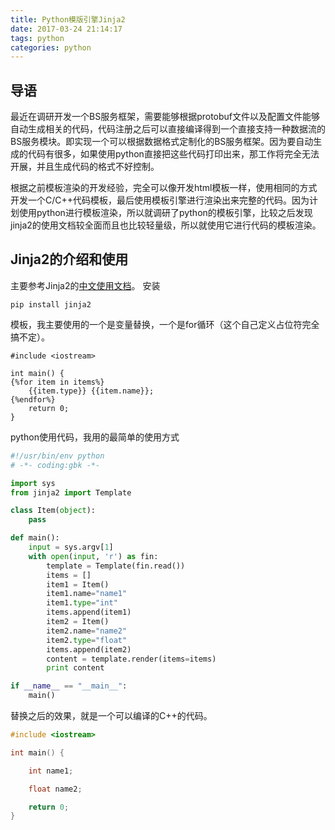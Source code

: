 ```yaml
---
title: Python模版引擎Jinja2
date: 2017-03-24 21:14:17
tags: python
categories: python
---
```


## 导语 
最近在调研开发一个BS服务框架，需要能够根据protobuf文件以及配置文件能够自动生成相关的代码，代码注册之后可以直接编译得到一个直接支持一种数据流的BS服务模块。即实现一个可以根据数据格式定制化的BS服务框架。因为要自动生成的代码有很多，如果使用python直接把这些代码打印出来，那工作将完全无法开展，并且生成代码的格式不好控制。

根据之前模板渲染的开发经验，完全可以像开发html模板一样，使用相同的方式开发一个C/C++代码模板，最后使用模板引擎进行渲染出来完整的代码。因为计划使用python进行模板渲染，所以就调研了python的模板引擎，比较之后发现jinja2的使用文档较全面而且也比较轻量级，所以就使用它进行代码的模板渲染。
 
 
<!--more-->

## Jinja2的介绍和使用
主要参考Jinja2的[中文使用文档](http://docs.jinkan.org/docs/jinja2/)。
安装
```
pip install jinja2
```

模板，我主要使用的一个是变量替换，一个是for循环（这个自己定义占位符完全搞不定）。
```
#include <iostream>

int main() {
{%for item in items%}
    {{item.type}} {{item.name}};
{%endfor%}
    return 0;
}
```

python使用代码，我用的最简单的使用方式
```python
#!/usr/bin/env python
# -*- coding:gbk -*-

import sys
from jinja2 import Template

class Item(object):
    pass

def main():
    input = sys.argv[1]
    with open(input, 'r') as fin:
        template = Template(fin.read())
        items = []
        item1 = Item()
        item1.name="name1"
        item1.type="int"
        items.append(item1)
        item2 = Item()
        item2.name="name2"
        item2.type="float"
        items.append(item2)
        content = template.render(items=items)
        print content

if __name__ == "__main__":
    main()
```

替换之后的效果，就是一个可以编译的C++的代码。
```cpp
#include <iostream>

int main() {

    int name1;

    float name2;

    return 0;
}
```
